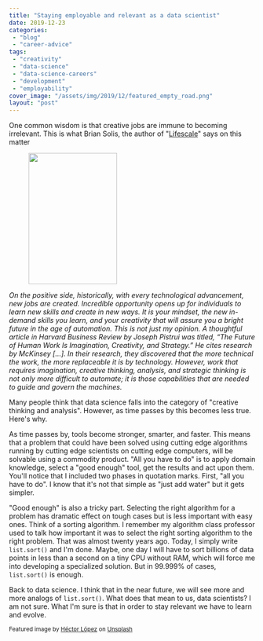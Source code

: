 ```yaml
---
title: "Staying employable and relevant as a data scientist"
date: 2019-12-23
categories: 
 - "blog"
 - "career-advice"
tags: 
 - "creativity"
 - "data-science"
 - "data-science-careers"
 - "development"
 - "employability"
cover_image: "/assets/img/2019/12/featured_empty_road.png"
layout: "post"
---
```


<!-- wp:paragraph -->
One common wisdom is that creative jobs are immune to becoming irrelevant. This is what Brian Solis, the author of "[Lifescale](https://amzn.to/2nncAz2)" says on this matter


<!-- /wp:paragraph -->

<!-- wp:image {"align":"right","id":2677,"width":180,"height":267,"sizeSlug":"large","linkDestination":"custom"} -->
<div class="wp-block-image"><figure class="alignright size-large is-resized"><a href="https://amzn.to/2nncAz2"><img src="/assets/img/2019/10/image-9.png" alt="" class="wp-image-2677" width="180" height="267"></a></figure></div>


<!-- /wp:image -->

<!-- wp:paragraph {"textColor":"vivid-cyan-blue"} -->
*On the positive side, historically, with every technological advancement, new jobs are created. Incredible opportunity opens up for individuals to learn new skills and create in new ways. It is your mindset, the new in-demand skills you learn, and your creativity that will assure you a bright future in the age of automation. This is not just my opinion. A thoughtful article in Harvard Business Review by Joseph Pistrui was titled, “The Future of Human Work Is Imagination, Creativity, and Strategy.” He cites research by McKinsey [...]. In their research, they discovered that the more technical the work, the more replaceable it is by technology. However, work that requires imagination, creative thinking, analysis, and strategic thinking is not only more difficult to automate; it is those capabilities that are needed to guide and govern the machines.*


<!-- /wp:paragraph -->

<!-- wp:paragraph -->
Many people think that data science falls into the category of "creative thinking and analysis". However, as time passes by this becomes less true. Here's why.


<!-- /wp:paragraph -->

<!-- wp:paragraph -->
As time passes by, tools become stronger, smarter, and faster. This means that a problem that could have been solved using cutting edge algorithms running by cutting edge scientists on cutting edge computers, will be solvable using a commodity product. "All you have to do" is to apply domain knowledge, select a "good enough" tool, get the results and act upon them. You'll notice that I included two phases in quotation marks. First, "all you have to do". I know that it's not that simple as "just add water" but it gets simpler. 


<!-- /wp:paragraph -->

<!-- wp:paragraph -->
"Good enough" is also a tricky part. Selecting the right algorithm for a problem has dramatic effect on tough cases but is less important with easy ones. Think of a sorting algorithm. I remember my algorithm class professor used to talk how important it was to select the right sorting algorithm to the right problem. That was almost twenty years ago. Today, I simply write `list.sort()` and I'm done. Maybe, one day I will have to sort billions of data points in less than a second on a tiny CPU without RAM, which will force me into developing a specialized solution. But in 99.999% of cases, `list.sort()` is enough.


<!-- /wp:paragraph -->

<!-- wp:paragraph -->
Back to data science. I think that in the near future, we will see more and more analogs of `list.sort()`. What does that mean to us, data scientists?  I am not sure. What I'm sure is that in order to stay relevant we have to learn and evolve.


<!-- /wp:paragraph -->

<!-- wp:paragraph -->
<small>Featured image by <a href="https://unsplash.com/@hectrr?utm_source=unsplash&amp;utm_medium=referral&amp;utm_content=creditCopyText">Héctor López</a> on <a href="https://unsplash.com/s/photos/emptiness?utm_source=unsplash&amp;utm_medium=referral&amp;utm_content=creditCopyText">Unsplash</a></small>


<!-- /wp:paragraph -->
